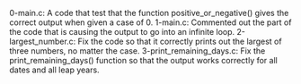 
0-main.c: A code that test that the function positive_or_negative() gives the correct output when given a case of 0.
1-main.c: Commented out the part of the code that is causing the output to go into an infinite loop.
2-largest_number.c: Fix the code so that it correctly prints out the largest of three numbers, no matter the case.
3-print_remaining_days.c: Fix the print_remaining_days() function so that the output works correctly for all dates and all leap years.









